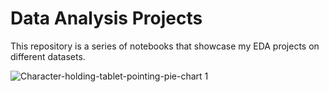 # Data Analysis Projects
This repository is a series of notebooks that showcase my EDA projects on different datasets.

![Character-holding-tablet-pointing-pie-chart 1](https://user-images.githubusercontent.com/88107066/217978325-bd02ba39-4fc0-4c40-8543-a36cbd3ba5eb.png)
